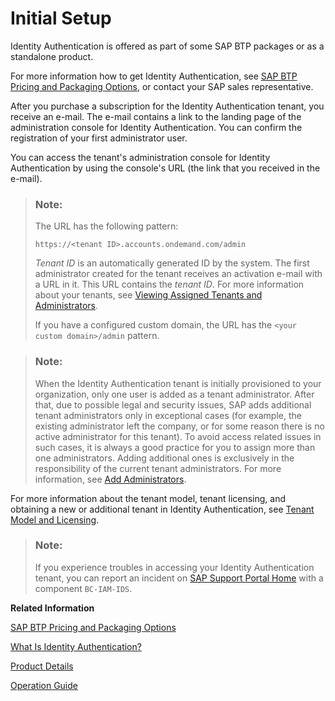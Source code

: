 <!-- loio31af7da133874e199a7df1d42905241b -->

# Initial Setup

Identity Authentication is offered as part of some SAP BTP packages or as a standalone product.

For more information how to get Identity Authentication, see [SAP BTP Pricing and Packaging Options](http://sap.com/products/cloud-platform/pricing.html), or contact your SAP sales representative.

After you purchase a subscription for the Identity Authentication tenant, you receive an e-mail. The e-mail contains a link to the landing page of the administration console for Identity Authentication. You can confirm the registration of your first administrator user.

You can access the tenant's administration console for Identity Authentication by using the console's URL \(the link that you received in the e-mail\).

> ### Note:  
> The URL has the following pattern:
> 
> `https://<tenant ID>.accounts.ondemand.com/admin`
> 
> *Tenant ID* is an automatically generated ID by the system. The first administrator created for the tenant receives an activation e-mail with a URL in it. This URL contains the *tenant ID*. For more information about your tenants, see [Viewing Assigned Tenants and Administrators](viewing-assigned-tenants-and-administrators-f56e6f2.md).
> 
> If you have a configured custom domain, the URL has the `<your custom domain>/admin` pattern.

> ### Note:  
> When the Identity Authentication tenant is initially provisioned to your organization, only one user is added as a tenant administrator. After that, due to possible legal and security issues, SAP adds additional tenant administrators only in exceptional cases \(for example, the existing administrator left the company, or for some reason there is no active administrator for this tenant\). To avoid access related issues in such cases, it is always a good practice for you to assign more than one administrators. Adding additional ones is exclusively in the responsibility of the current tenant administrators. For more information, see [Add Administrators](Operation-Guide/add-administrators-bbbdbdd.md#loiobbbdbdd3899942ce874f3aae9ba9e21d).

For more information about the tenant model, tenant licensing, and obtaining a new or additional tenant in Identity Authentication, see [Tenant Model and Licensing](tenant-model-and-licensing-93160eb.md).

> ### Note:  
> If you experience troubles in accessing your Identity Authentication tenant, you can report an incident on [SAP Support Portal Home](https://support.sap.com/en/index.html) with a component `BC-IAM-IDS`.

**Related Information**  


[SAP BTP Pricing and Packaging Options](http://sap.com/products/cloud-platform/pricing.html)

[What Is Identity Authentication?](what-is-identity-authentication-2788271.md "Authentication and single sign-on for users in the cloud.")

[Product Details](product-details-4d404b1.md)

[Operation Guide](Operation-Guide/operation-guide-6a8e67c.md "This guide is for administrators. It explains how administrators can configure Identity Authentication so that users can have all enhanced features for each scenario.")

